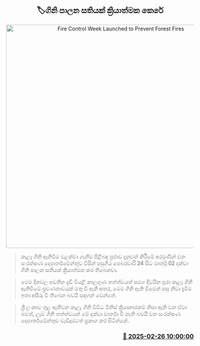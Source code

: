<p align='center'><b><h2 align='center' title='Fire Control Week Launched to Prevent Forest Fires'>🏷ගිනි පාලන සතියක් ක්‍රියාත්මක කෙරේ</h2></b></p>
<p align='center'><img src='https://helakuru.sgp1.cdn.digitaloceanspaces.com/esana/images/lib/fire-archived.jpg' width='600' alt='Fire Control Week Launched to Prevent Forest Fires'></p>

> කැලෑ ගිනි ඇතිවීම වළක්වා ගැනීම පිළිබඳ ප්‍රජාව දැනුවත් කිරීමේ අරමුණින් වන සංරක්ෂණ දෙපාර්තමේන්තුව විසින් පසුගිය පෙබරවාරි 24 සිට මාර්තු 02 දක්වා ගිනි පාලන සතියක් ක්‍රියාත්මක කර තිබෙනවා.

> මෙම දිනවල පවතින දැඩි වියළි කාලගුණ තත්ත්වයත් සමග දිවයින පුරා කැලෑ ගිනි ඇතිවීමේ ප්‍රවණතාවයක් මතු වී ඇති අතර, මෙම ගිනි ඇති වීමෙන් පසු නිවා දැමීම ඉතා අසීරු වී තිබෙන බවයි සඳහන් වෙන්නේ.

> ශ්‍රී ලංකාව තුළ ඇතිවන කැලෑ ගිනි විවිධ මිනිස් ක්‍රියාකාරකම් නිසා ඇති වන ඒවා බවත්, ලැව් ගිනි තත්ත්වයන් මේ දක්වා වාර්තා වී නැති බවයි වන සංරක්ෂණ දෙපාර්තමේන්තුව වැඩිදුරටත් ප්‍රකාශ කර සිටින්නේ.



<h3 align='right'><a href='https://www.helakuru.lk/esana/p/107825/'>📅 2025-02-26 10:00:00</a></h3>
